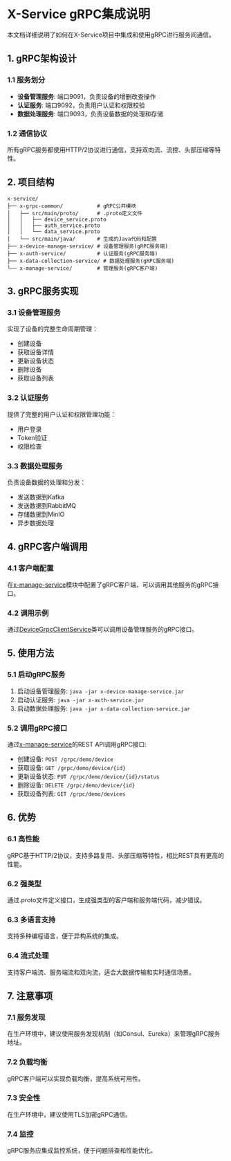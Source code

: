 # X-Service gRPC集成说明

本文档详细说明了如何在X-Service项目中集成和使用gRPC进行服务间通信。

## 1. gRPC架构设计

### 1.1 服务划分
- **设备管理服务**: 端口9091，负责设备的增删改查操作
- **认证服务**: 端口9092，负责用户认证和权限校验
- **数据处理服务**: 端口9093，负责设备数据的处理和存储

### 1.2 通信协议
所有gRPC服务都使用HTTP/2协议进行通信，支持双向流、流控、头部压缩等特性。

## 2. 项目结构

```
x-service/
├── x-grpc-common/           # gRPC公共模块
│   ├── src/main/proto/      # .proto定义文件
│   │   ├── device_service.proto
│   │   ├── auth_service.proto
│   │   └── data_service.proto
│   └── src/main/java/       # 生成的Java代码和配置
├── x-device-manage-service/ # 设备管理服务(gRPC服务端)
├── x-auth-service/          # 认证服务(gRPC服务端)
├── x-data-collection-service/ # 数据处理服务(gRPC服务端)
└── x-manage-service/        # 管理服务(gRPC客户端)
```

## 3. gRPC服务实现

### 3.1 设备管理服务
实现了设备的完整生命周期管理：
- 创建设备
- 获取设备详情
- 更新设备状态
- 删除设备
- 获取设备列表

### 3.2 认证服务
提供了完整的用户认证和权限管理功能：
- 用户登录
- Token验证
- 权限检查

### 3.3 数据处理服务
负责设备数据的处理和分发：
- 发送数据到Kafka
- 发送数据到RabbitMQ
- 存储数据到MinIO
- 异步数据处理

## 4. gRPC客户端调用

### 4.1 客户端配置
在[x-manage-service](file:///D:/work/project/me/x-service/x-manage-service)模块中配置了gRPC客户端，可以调用其他服务的gRPC接口。

### 4.2 调用示例
通过[DeviceGrpcClientService](file:///D:/work/project/me/x-service/x-manage-service/src/main/java/com/x/manage/service/service/DeviceGrpcClientService.java)类可以调用设备管理服务的gRPC接口。

## 5. 使用方法

### 5.1 启动gRPC服务
1. 启动设备管理服务: `java -jar x-device-manage-service.jar`
2. 启动认证服务: `java -jar x-auth-service.jar`
3. 启动数据处理服务: `java -jar x-data-collection-service.jar`

### 5.2 调用gRPC接口
通过[x-manage-service](file:///D:/work/project/me/x-service/x-manage-service)的REST API调用gRPC接口:
- 创建设备: `POST /grpc/demo/device`
- 获取设备: `GET /grpc/demo/device/{id}`
- 更新设备状态: `PUT /grpc/demo/device/{id}/status`
- 删除设备: `DELETE /grpc/demo/device/{id}`
- 获取设备列表: `GET /grpc/demo/devices`

## 6. 优势

### 6.1 高性能
gRPC基于HTTP/2协议，支持多路复用、头部压缩等特性，相比REST具有更高的性能。

### 6.2 强类型
通过.proto文件定义接口，生成强类型的客户端和服务端代码，减少错误。

### 6.3 多语言支持
支持多种编程语言，便于异构系统的集成。

### 6.4 流式处理
支持客户端流、服务端流和双向流，适合大数据传输和实时通信场景。

## 7. 注意事项

### 7.1 服务发现
在生产环境中，建议使用服务发现机制（如Consul、Eureka）来管理gRPC服务地址。

### 7.2 负载均衡
gRPC客户端可以实现负载均衡，提高系统可用性。

### 7.3 安全性
在生产环境中，建议使用TLS加密gRPC通信。

### 7.4 监控
gRPC服务应集成监控系统，便于问题排查和性能优化。